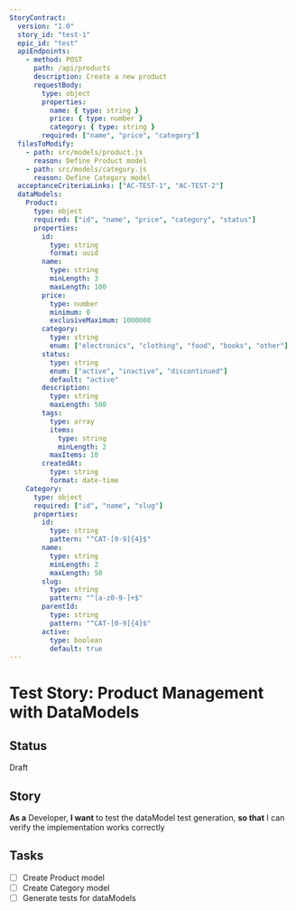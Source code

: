 ```yaml
---
StoryContract:
  version: "1.0"
  story_id: "test-1"
  epic_id: "test"
  apiEndpoints:
    - method: POST
      path: /api/products
      description: Create a new product
      requestBody:
        type: object
        properties:
          name: { type: string }
          price: { type: number }
          category: { type: string }
        required: ["name", "price", "category"]
  filesToModify:
    - path: src/models/product.js
      reason: Define Product model
    - path: src/models/category.js
      reason: Define Category model
  acceptanceCriteriaLinks: ["AC-TEST-1", "AC-TEST-2"]
  dataModels:
    Product:
      type: object
      required: ["id", "name", "price", "category", "status"]
      properties:
        id:
          type: string
          format: uuid
        name:
          type: string
          minLength: 3
          maxLength: 100
        price:
          type: number
          minimum: 0
          exclusiveMaximum: 1000000
        category:
          type: string
          enum: ["electronics", "clothing", "food", "books", "other"]
        status:
          type: string
          enum: ["active", "inactive", "discontinued"]
          default: "active"
        description:
          type: string
          maxLength: 500
        tags:
          type: array
          items:
            type: string
            minLength: 2
          maxItems: 10
        createdAt:
          type: string
          format: date-time
    Category:
      type: object
      required: ["id", "name", "slug"]
      properties:
        id:
          type: string
          pattern: "^CAT-[0-9]{4}$"
        name:
          type: string
          minLength: 2
          maxLength: 50
        slug:
          type: string
          pattern: "^[a-z0-9-]+$"
        parentId:
          type: string
          pattern: "^CAT-[0-9]{4}$"
        active:
          type: boolean
          default: true
---
```


# Test Story: Product Management with DataModels

## Status
Draft

## Story
**As a** Developer,
**I want** to test the dataModel test generation,
**so that** I can verify the implementation works correctly

## Tasks
- [ ] Create Product model
- [ ] Create Category model
- [ ] Generate tests for dataModels